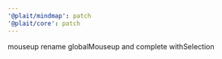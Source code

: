 ```yaml
---
'@plait/mindmap': patch
'@plait/core': patch
---
```


mouseup rename globalMouseup and complete withSelection
